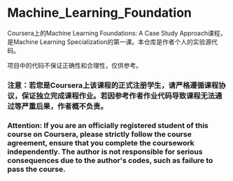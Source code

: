 # Machine_Learning_Foundation
Coursera上的Machine Learning Foundations: A Case Study Approach课程，是Machine Learning Specialization的第一课。本仓库是作者个人的实验源代码。

项目中的代码不保证正确性和合理性，仅供参考。

### 注意：若您是Coursera上该课程的正式注册学生，请严格遵循课程协议，保证独立完成课程作业。若因参考作者作业代码导致课程无法通过等严重后果，作者概不负责。
### Attention: If you are an officially registered student of this course on Coursera, please strictly follow the course agreement, ensure that you complete the coursework independently. The author is not responsible for serious consequences due to the author's codes, such as failure to pass the course.
